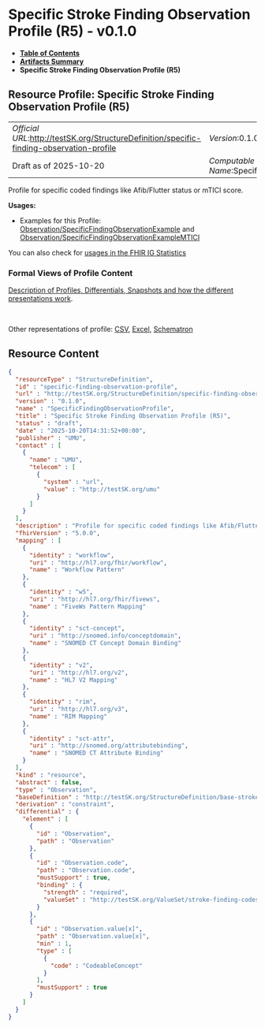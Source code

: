 # Specific Stroke Finding Observation Profile (R5) - v0.1.0

* [**Table of Contents**](toc.md)
* [**Artifacts Summary**](artifacts.md)
* **Specific Stroke Finding Observation Profile (R5)**

## Resource Profile: Specific Stroke Finding Observation Profile (R5) 

| | |
| :--- | :--- |
| *Official URL*:http://testSK.org/StructureDefinition/specific-finding-observation-profile | *Version*:0.1.0 |
| Draft as of 2025-10-20 | *Computable Name*:SpecificFindingObservationProfile |

 
Profile for specific coded findings like Afib/Flutter status or mTICI score. 

**Usages:**

* Examples for this Profile: [Observation/SpecificFindingObservationExample](Observation-SpecificFindingObservationExample.md) and [Observation/SpecificFindingObservationExampleMTICI](Observation-SpecificFindingObservationExampleMTICI.md)

You can also check for [usages in the FHIR IG Statistics](https://packages2.fhir.org/xig/SKtestIG|current/StructureDefinition/specific-finding-observation-profile)

### Formal Views of Profile Content

 [Description of Profiles, Differentials, Snapshots and how the different presentations work](http://build.fhir.org/ig/FHIR/ig-guidance/readingIgs.html#structure-definitions). 

 

Other representations of profile: [CSV](StructureDefinition-specific-finding-observation-profile.csv), [Excel](StructureDefinition-specific-finding-observation-profile.xlsx), [Schematron](StructureDefinition-specific-finding-observation-profile.sch) 



## Resource Content

```json
{
  "resourceType" : "StructureDefinition",
  "id" : "specific-finding-observation-profile",
  "url" : "http://testSK.org/StructureDefinition/specific-finding-observation-profile",
  "version" : "0.1.0",
  "name" : "SpecificFindingObservationProfile",
  "title" : "Specific Stroke Finding Observation Profile (R5)",
  "status" : "draft",
  "date" : "2025-10-20T14:31:52+00:00",
  "publisher" : "UMU",
  "contact" : [
    {
      "name" : "UMU",
      "telecom" : [
        {
          "system" : "url",
          "value" : "http://testSK.org/umu"
        }
      ]
    }
  ],
  "description" : "Profile for specific coded findings like Afib/Flutter status or mTICI score.",
  "fhirVersion" : "5.0.0",
  "mapping" : [
    {
      "identity" : "workflow",
      "uri" : "http://hl7.org/fhir/workflow",
      "name" : "Workflow Pattern"
    },
    {
      "identity" : "w5",
      "uri" : "http://hl7.org/fhir/fivews",
      "name" : "FiveWs Pattern Mapping"
    },
    {
      "identity" : "sct-concept",
      "uri" : "http://snomed.info/conceptdomain",
      "name" : "SNOMED CT Concept Domain Binding"
    },
    {
      "identity" : "v2",
      "uri" : "http://hl7.org/v2",
      "name" : "HL7 V2 Mapping"
    },
    {
      "identity" : "rim",
      "uri" : "http://hl7.org/v3",
      "name" : "RIM Mapping"
    },
    {
      "identity" : "sct-attr",
      "uri" : "http://snomed.org/attributebinding",
      "name" : "SNOMED CT Attribute Binding"
    }
  ],
  "kind" : "resource",
  "abstract" : false,
  "type" : "Observation",
  "baseDefinition" : "http://testSK.org/StructureDefinition/base-stroke-observation",
  "derivation" : "constraint",
  "differential" : {
    "element" : [
      {
        "id" : "Observation",
        "path" : "Observation"
      },
      {
        "id" : "Observation.code",
        "path" : "Observation.code",
        "mustSupport" : true,
        "binding" : {
          "strength" : "required",
          "valueSet" : "http://testSK.org/ValueSet/stroke-finding-codes-vs"
        }
      },
      {
        "id" : "Observation.value[x]",
        "path" : "Observation.value[x]",
        "min" : 1,
        "type" : [
          {
            "code" : "CodeableConcept"
          }
        ],
        "mustSupport" : true
      }
    ]
  }
}

```

